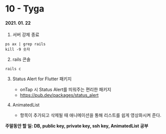 10 - Tyga
========
#### 2021. 01. 22

1. 서버 강제 종료
```
ps ax | grep rails
kill -9 숫자
```

2. rails 콘솔
```
rails c
```

3. Status Alert for Flutter 패키지
    - onTap 시 Status Alert를 띄워주는 편리한 패키지
    - https://pub.dev/packages/status_alert

4. AnimatedList
    - 항목이 추가되고 삭제될 때 애니메이션을 통해 리스트를 쉽게 영상화시켜 준다.

**주말동안 할 일: DB, public key, private key, ssh key, AnimatedList 공부**